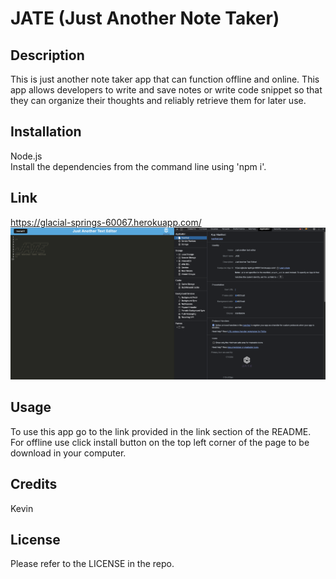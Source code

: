 # JATE (Just Another Note Taker)

## Description

This is just another note taker app that can function offline and online. This app allows developers to write and save notes or write code snippet so that they can organize their thoughts and reliably retrieve them for later use.

## Installation

Node.js<br/>
Install the dependencies from the command line using 'npm i'.

## Link

https://glacial-springs-60067.herokuapp.com/<br/>
<img src="./asset/Jate.png">

## Usage

To use this app go to the link provided in the link section of the README. For offline use click install button on the top left corner of the page to be download in your computer.

## Credits

Kevin

## License

Please refer to the LICENSE in the repo.
